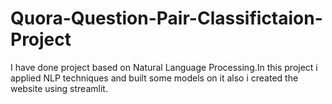 # Quora-Question-Pair-Classifictaion-Project
I have done project based on Natural Language Processing.In this project i applied NLP techniques and built some models on it also i created the website using streamlit.

